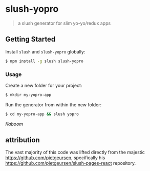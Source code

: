 # slush-yopro

> a slush generator for slim yo-yo/redux apps

## Getting Started

Install `slush` and `slush-yopro` globally:

```bash
$ npm install -g slush slush-yopro
```

### Usage

Create a new folder for your project:

```bash
$ mkdir my-yopro-app
```

Run the generator from within the new folder:

```bash
$ cd my-yopro-app && slush yopro
```

*Kaboom*

## attribution
The vast majority of this code was lifted directly from the majestic https://github.com/pietgeursen,
specifically his https://github.com/pietgeursen/slush-pages-react repository.
